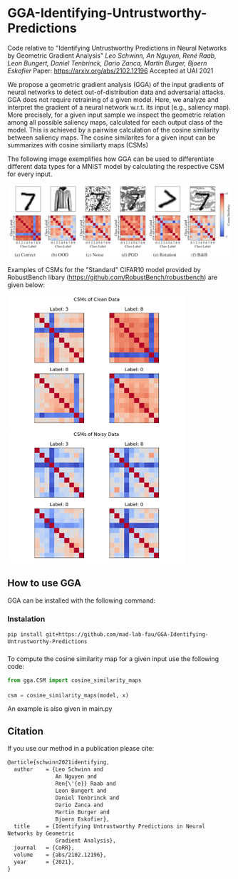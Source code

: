 # GGA-Identifying-Untrustworthy-Predictions
Code relative to "Identifying Untrustworthy Predictions in Neural Networks by Geometric Gradient Analysis"
*Leo Schwinn, An Nguyen, René Raab, Leon Bungert, Daniel Tenbrinck, Dario Zanca, Martin Burger, Bjoern Eskofier*
Paper: https://arxiv.org/abs/2102.12196
Accepted at UAI 2021

We propose a geometric gradient analysis (GGA) of the input gradients of neural networks to detect out-of-distribution data and adversarial attacks. GGA does not require retraining of a given model. Here, we analyze and interpret the gradient of a neural network w.r.t. its input (e.g., saliency map). More precisely, for a given input sample we inspect the geometric relation among all possible saliency maps, calculated for each output class of the model. This is achieved by a pairwise calculation of the cosine similarity between saliency maps. The cosine similarites for a given input can be summarizes with cosine similiarty maps (CSMs)

The following image exemplifies how GGA can be used to differentiate different data types for a MNIST model by calculating the respective CSM for every input.

<img src="./Images/CSM_MNIST.JPG">

Examples of CSMs for the "Standard" CIFAR10 model provided by RobustBench libary (https://github.com/RobustBench/robustbench) are given below:

<p float="center">
  <img src="./Images/CSM_Clean_Data_CIFAR10_Model.png", width=400>
  <img src="./Images/CSM_Noisy_Data_CIFAR10_Model.png", width=400>
</p>

## How to use GGA

GGA can be installed with the following command:

### Instalation
```
pip install git+https://github.com/mad-lab-fau/GGA-Identifying-Untrustworthy-Predictions
```

###

To compute the cosine similarity map for a given input use the following code:

``` python
from gga.CSM import cosine_similarity_maps

csm = cosine_similarity_maps(model, x)
```

An example is also given in main.py

## Citation

If you use our method in a publication please cite:
```
@article{schwinn2021identifying,
  author    = {Leo Schwinn and
               An Nguyen and
               Ren{\'{e}} Raab and
               Leon Bungert and
               Daniel Tenbrinck and
               Dario Zanca and
               Martin Burger and
               Bjoern Eskofier},
  title     = {Identifying Untrustworthy Predictions in Neural Networks by Geometric
               Gradient Analysis},
  journal   = {CoRR},
  volume    = {abs/2102.12196},
  year      = {2021},
}
```
